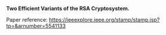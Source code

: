 **Two Efficient Variants of the RSA Cryptosystem.** 


Paper reference: https://ieeexplore.ieee.org/stamp/stamp.jsp?tp=&arnumber=5541133